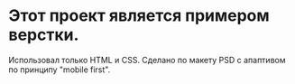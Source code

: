 # Этот проект является примером верстки.

Использовал только HTML и CSS. Сделано по макету PSD с апаптивом по принципу "mobile first".  
